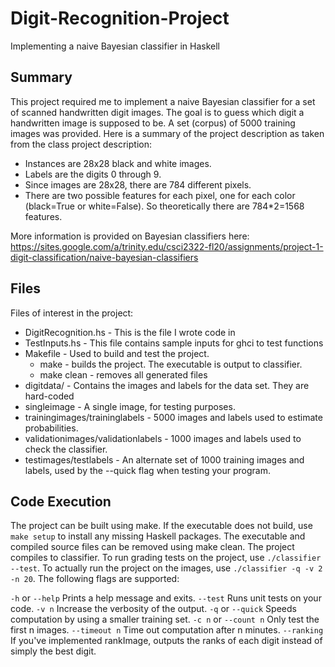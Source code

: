 # Digit-Recognition-Project
Implementing a naive Bayesian classifier in Haskell

## Summary
This project required me to implement a naive Bayesian classifier for a set of scanned handwritten digit images. The goal is to guess which digit a handwritten image is supposed to be. A set (corpus) of 5000 training images was provided. Here is a summary of the project description as taken from the class project description:
* Instances are 28x28 black and white images.
* Labels are the digits 0 through 9.
* Since images are 28x28, there are 784 different pixels.
* There are two possible features for each pixel, one for each color (black=True or white=False). So theoretically there are 784*2=1568 features.

More information is provided on Bayesian classifiers here: https://sites.google.com/a/trinity.edu/csci2322-fl20/assignments/project-1-digit-classification/naive-bayesian-classifiers

## Files
Files of interest in the project:
* DigitRecognition.hs - This is the file I wrote code in
* TestInputs.hs - This file contains sample inputs for ghci to test functions
* Makefile - Used to build and test the project. 
  * make - builds the project.  The executable is output to classifier.
  * make clean - removes all generated files
* digitdata/ - Contains the images and labels for the data set. They are hard-coded
* singleimage - A single image, for testing purposes.
* trainingimages/traininglabels  - 5000 images and labels used to estimate probabilities.
* validationimages/validationlabels  - 1000 images and labels used to check the classifier.
* testimages/testlabels  - An alternate set of 1000 training images and labels, used by the --quick flag when testing your program.

## Code Execution
The project can be built using make. If the executable does not build, use `make setup` to install any missing Haskell packages. The executable and compiled source files can be removed using make clean.  The project compiles to classifier. To run grading tests on the project, use `./classifier --test`. To actually run the project on the images, use `./classifier -q -v 2 -n 20`. The following flags are supported: 

 `-h`  or  `--help`	Prints a help message and exits.
 `--test` Runs unit tests on your code.
 `-v n` Increase the verbosity of the output. 
 `-q` or `--quick` Speeds computation by using a smaller training set.
 `-c n` or `--count n`	Only test the first n images.
 `--timeout n` Time out computation after n minutes.
 `--ranking` If you've implemented rankImage, outputs the ranks of each digit instead of simply the best digit. 
 
 
